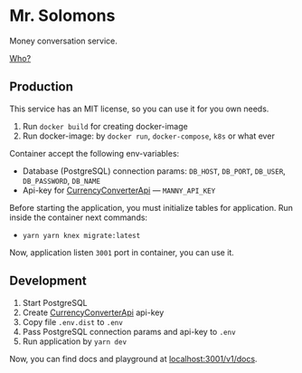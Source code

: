 # Mr. Solomons

Money conversation service.

[Who?](https://peaky-blinders.fandom.com/wiki/Alfie_Solomons)

## Production

This service has an MIT license, so you can use it for you own needs.

1. Run `docker build` for creating docker-image
2. Run docker-image: by `docker run`, `docker-compose`, `k8s` or what ever

Container accept the following env-variables:

- Database (PostgreSQL) connection params: `DB_HOST`, `DB_PORT`, `DB_USER`, `DB_PASSWORD`, `DB_NAME`
- Api-key for [CurrencyConverterApi](https://www.currencyconverterapi.com) — `MANNY_API_KEY`

Before starting the application, you must initialize tables for application. Run inside the container next commands:

- `yarn yarn knex migrate:latest`

Now, application listen `3001` port in container, you can use it.

## Development

1. Start PostgreSQL
2. Create [CurrencyConverterApi](https://www.currencyconverterapi.com) api-key
3. Copy file `.env.dist` to `.env`
4. Pass PostgreSQL connection params and api-key to `.env`
5. Run application by `yarn dev`

Now, you can find docs and playground at [localhost:3001/v1/docs](http://localhost:3001/v1/docs).
